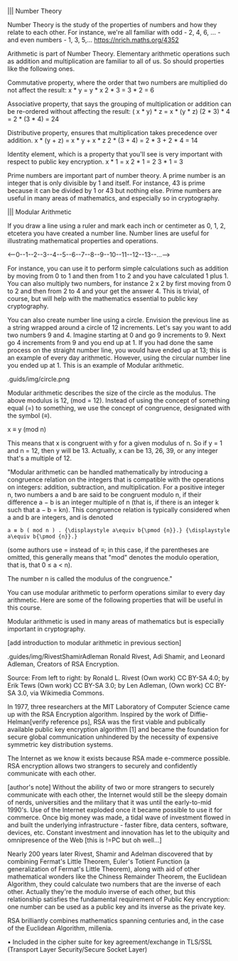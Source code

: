 ||| Number Theory

Number Theory is the study of the properties of numbers and how they relate to each other. For instance, we're all familiar with odd - 2, 4, 6, ... - and even numbers - 1, 3, 5,... https://nrich.maths.org/4352 

Arithmetic is part of Number Theory. Elementary arithmetic operations such as addition and multiplication are familiar to all of us. So should properties like the following ones.

Commutative property, where the order that two numbers are multiplied do not affect the result:
  x * y = y * x
  2 * 3 = 3 * 2 = 6

Associative property, that says the grouping of multiplication or addition can be re-ordered without affecting the result:
  ( x * y) * z = x * (y * z)
  (2 * 3) * 4 = 2 * (3 * 4) = 24

Distributive property, ensures that multiplication takes precedence over addition.
  x * (y + z) = x * y + x * z
  2 * (3 + 4) = 2 * 3 + 2 * 4 = 14

Identity element, which is a property that you'll see is very important with respect to public key encryption.
  x * 1 = x
  2 * 1 = 2
  3 * 1 = 3

Prime numbers are important part of number theory. A prime number is an integer that is only divisible by 1 and itself. For instance, 43 is prime because it can be divided by 1 or 43 but nothing else. Prime numbers are useful in many areas of mathematics, and especially so in cryptography.

||| Modular Arithmetic

If you draw a line using a ruler and mark each inch or centimeter as 0, 1, 2, etcetera you have created a number line. Number lines are useful for illustrating mathematical properties and operations. 

<--0--1--2--3--4--5--6--7--8--9--10--11--12--13--...-->

For instance, you can use it to perform simple calculations such as addition by moving from 0 to 1 and then from 1 to 2 and you have calculated 1 plus 1. You can also multiply two numbers, for instance 2 x 2 by first moving from 0 to 2 and then from 2 to 4 and your get the answer 4. This is trivial, of course, but will help with the mathematics essential to public key cryptography.

You can also create number line using a circle. Envision the previous line as a string wrapped around a circle of 12 increments. Let's say you want to add two numbers 9 and 4. Imagine starting at 0 and go 9 increments to 9. Next go 4 increments from 9 and you end up at 1. If you had done the same process on the straight number line, you would have ended up at 13; this is an example of every day arithmetic. However, using the circular number line you ended up at 1. This is an example of Modular arithmetic.

.guids/img/circle.png

Modular arithmetic describes the size of the circle as the modulus. The above modulus is 12, (mod = 12). Instead of using the concept of something equal (=) to something, we use the concept of congruence, designated with the symbol (≡).

x ≡ y (mod n)

This means that x is congruent with y for a given modulus of n. So if y = 1 and n = 12, then y will be 13. Actually, x can be 13, 26, 39, or any integer that's a multiple of 12.

"Modular arithmetic can be handled mathematically by introducing a congruence relation on the integers that is compatible with the operations on integers: addition, subtraction, and multiplication. For a positive integer n, two numbers a and b are said to be congruent modulo n, if their difference a − b is an integer multiple of n (that is, if there is an integer k such that a − b = kn). This congruence relation is typically considered when a and b are integers, and is denoted

    a ≡ b ( mod n ) . {\displaystyle a\equiv b{\pmod {n}}.} {\displaystyle a\equiv b{\pmod {n}}.}

(some authors use = instead of ≡; in this case, if the parentheses are omitted, this generally means that "mod" denotes the modulo operation, that is, that 0 ≤ a < n).

The number n is called the modulus of the congruence."

You can use modular arithmetic to perform operations similar to every day arithmetic. Here are some of the following properties that will be useful in this course.





Modular arithmetic is used in many areas of mathematics but is especially important in cryptography. 

[add introduction to modular arithmetic in previous section]

.guides/img/RivestShamirAdleman Ronald Rivest, Adi Shamir, and Leonard Adleman, Creators of RSA Encryption.

Source: From left to right: by Ronald L. Rivest (Own work) CC BY-SA 4.0; by Erik Tews (Own work) CC BY-SA 3.0; by Len Adleman, (Own work) CC BY- SA 3.0, via Wikimedia Commons.

In 1977, three researchers at the MIT Laboratory of Computer Science came up with the RSA Encryption algorithm. Inspired by the work of Diffie-Helman[verify reference ps], RSA was the first viable and publically available public key encryption algorithm [1] and became the foundation for secure global communication unhindered by the necessity of expensive symmetric key distribution systems.

The Internet as we know it exists because RSA made e-commerce possible. RSA encryption allows two strangers to securely and confidently communicate with each other.

[author's note] Without the ability of two or more strangers to securely communicate with each other, the Internet would still be the sleepy domain of nerds, universities and the military that it was until the early-to-mid 1990's. Use of the Internet exploded once it became possible to use it for commerce. Once big money was made, a tidal wave of investment flowed in and built the underlying infrastructure - faster fibre, data centers, software, devices, etc. Constant investment and innovation has let to the ubiquity and omnipresence of the Web [this is !=PC but oh well...]

Nearly 200 years later Rivest, Shamir and Adelman discovered that by combining Fermat's Little Theorem, Euler's Totient Function (a generalization of Fermat's Little Theorem), along with aid of other mathematical wonders like the Chiness Remainder Theorem, the Euclidean Algorithm, they could calculate two numbers that are the inverse of each other. Actually they're the modulo inverse of each other, but this relationship satisfies the fundamental requirement of Public Key encryption: one number can be used as a public key and its inverse as the private key.

RSA brilliantly combines mathematics spanning centuries and, in the case of the Euclidean Algorithm, millenia.

• Included in the cipher suite for key agreement/exchange in TLS/SSL (Transport Layer Security/Secure Socket Layer)
